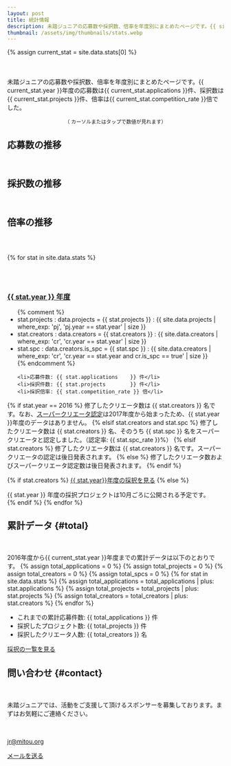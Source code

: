 ```yaml
---
layout: post
title: 統計情報
description: 未踏ジュニアの応募数や採択数、倍率を年度別にまとめたページです。{{ site.data.stats[0].year }}年度の応募数は{{ site.data.stats[0].applications }}件、採択数は{{ site.data.stats[0].projects }}件、倍率は{{ site.data.stats[0].competition_rate }}倍でした。
thumbnail: /assets/img/thumbnails/stats.webp
---
```


<style type="text/css">
@import '/assets/css/highcharts.css';

#container {
  height: 400px;
  max-width: 800px;
  margin: 0 auto;
 }

 @media screen and (max-width: 800px) {
   #container {
     width: 98vw;
     margin-left: calc(-49vw + 50%);
   }
 }


/* For series of 応募数 */
.highcharts-color-0 {
  fill: rgb(40, 161, 58);
  stroke: rgb(40, 161, 58);
}
.highcharts-point {
  fill: rgb(40, 161, 58);
}
.highcharts-axis-labels {
  fill: #000000;
 }
.highcharts-axis-line {
  stroke: rgb(40, 161, 58);
}

/* For another series (Not using for now) */
.highcharts-color-1 {
  fill: #90ed7d;
  stroke: #90ed7d;
}
.highcharts-axis.highcharts-color-1 .highcharts-axis-line {
  stroke: #90ed7d;
}
.highcharts-axis.highcharts-color-1 text {
  fill: #90ed7d;
}

.highcharts-axis-line {
  stroke-width: 2px;
}
.highcharts-yaxis {
  stroke-width: 0px;
}
</style>

<script src="/assets/js/highcharts.js"></script>
<!-- NOTE: Use this for expoting image files.
<script src="/assets/js/exporting.js"></script>
-->

{% assign current_stat = site.data.stats[0] %}
<p style='margin-top: 50px;'>
  未踏ジュニアの応募数や採択数、倍率を年度別にまとめたページです。{{ current_stat.year }}年度の応募数は{{ current_stat.applications }}件、採択数は{{ current_stat.projects }}件、倍率は{{ current_stat.competition_rate }}倍でした。
</p>

<center><small>（ <i class="fas fa-mouse-pointer green"></i> カーソルまたはタップで数値が見れます）</small></center>


<h2 id='apply' style="margin-bottom: 60px;">
  <a href='#apply'><i class="fa-light fa-mailbox"></i></a>
  応募数の推移
</h2>

<div id="applications"></div>
<script type="text/javascript">
Highcharts.chart('applications', {
   chart: {
     type: 'column',
     styledMode: true
   },

   title: {
     text: ''
   },

   yAxis: [{
     className: 'highcharts-color-0',
     title: {
       text: ''
     },
     labels: {
       enabled: false,
     },
   }],
   xAxis: [{
     className: 'highcharts-color-0',
     title: {
       text: ''
     },
     type: 'datetime',
     labels: {
       format: '{value:%Y}',
     },
     tickInterval: Date.UTC(2016, 0, 1) - Date.UTC(2015, 0, 1)
   }],

   plotOptions: {
     column: {
       borderRadius: 5
     }
   },

   series: [
     {
       name: '応募数',
       data: [
	 {% for stat in site.data.stats reversed %}
	 [Date.parse('{{ stat.year }}'), {{ stat.applications }}]{% unless forloop.last %},{% endunless %}
	 {% endfor %}
       ]
     }
   ]
});
</script>


<h2 id='support' style="margin-bottom: 60px;">
  <a href='#support'><i class="fa-light fa-hand-holding-heart"></i></a>
  採択数の推移
</h2>

<div id="selections"></div>
<script type="text/javascript">
Highcharts.chart('selections', {
   chart: {
     type: 'column',
     styledMode: true
   },

   title: {
     text: ''
   },

   yAxis: [{
     className: 'highcharts-color-0',
     title: {
       text: ''
     },
     labels: {
       enabled: false,
     },
   }],
   xAxis: [{
     className: 'highcharts-color-0',
     title: {
       text: ''
     },
     type: 'datetime',
     labels: {
       format: '{value:%Y}',
     },
     tickInterval: Date.UTC(2016, 0, 1) - Date.UTC(2015, 0, 1)
   }],

   plotOptions: {
     column: {
       borderRadius: 5
     }
   },

   series: [
     {
       name: '採択数',
       data: [
	 {% for stat in site.data.stats reversed %}
	 [Date.parse('{{ stat.year }}'), {{ stat.projects }}]{% unless forloop.last %},{% endunless %}
	 {% endfor %}
       ]
     }
   ]
});
</script>


<h2 id='rate' style="margin-bottom: 60px;">
  <a href='#rate'><i class="fa-light fa-badge-check"></i></a>
  倍率の推移
</h2>

<div id="rates"></div>
<script type="text/javascript">
Highcharts.chart('rates', {
   chart: {
     type: 'line',
     styledMode: true
   },

   title: {
     text: ''
   },

   yAxis: [{
     className: 'highcharts-color-0',
     title: {
       text: ''
     },
     labels: {
       enabled: false,
     },
   }],
   xAxis: [{
     className: 'highcharts-color-0',
     title: {
       text: ''
     },
     type: 'datetime',
     labels: {
       format: '{value:%Y}',
     },
     tickInterval: Date.UTC(2016, 0, 1) - Date.UTC(2015, 0, 1)
   }],

   plotOptions: {
     column: {
       borderRadius: 5
     }
   },

   series: [
     {
       name: '倍率',
       data: [
	 {% for stat in site.data.stats reversed %}
	 [Date.parse('{{ stat.year }}'), {{ stat.competition_rate }}]{% unless forloop.last %},{% endunless %}
	 {% endfor %}
       ]
     }
   ]
});
</script>


<!-- 年度別の採択プロジェクトの統計情報 -->
<div class="projects">

{% for stat in site.data.stats %}
  <a href="#{{ stat.year }}">
    <h3 id='{{ stat.year }}' style='margin-top: 70px;'>
      {{ stat.year }} 年度
    </h3>
  </a>

  <ul>
    {% comment %}
    <!-- NOTE: Check if manual stats data are exactly matched with calcularated ones by uncommentting. -->
    <li>stat.projects : data.projects = {{ stat.projects }} : {{ site.data.projects | where_exp: 'pj', 'pj.year == stat.year' | size }}</li>
    <li>stat.creators : data.creators = {{ stat.creators }} : {{ site.data.creators | where_exp: 'cr', 'cr.year == stat.year' | size }}</li>
    <li>stat.spc : data.creators.is_spc = {{ stat.spc }} : {{ site.data.creators | where_exp: 'cr', 'cr.year == stat.year and cr.is_spc == true' | size }}</li>
    {% endcomment %}

    <li>応募件数: {{ stat.applications    }} 件</li>
    <li>採択件数: {{ stat.projects        }} 件</li>
    <li>採択倍率: {{ stat.competition_rate }} 倍</li>
  </ul>

  {% if stat.year == 2016 %}
  修了したクリエータ数は {{ stat.creators }} 名です。なお、<a href='/about#supports-awarding'>スーパークリエータ認定</a>は2017年度から始まったため、{{ stat.year }}年度のデータはありません。
  {% elsif stat.creators and stat.spc %}
  修了したクリエータ数は {{ stat.creators }} 名、そのうち {{ stat.spc }} 名をスーパークリエータと認定しました。（認定率: {{ stat.spc_rate }}%）
  {% elsif stat.creators %}
  修了したクリエータ数は {{ stat.creators }} 名です。スーパークリエータの認定は後日発表されます。
  {% else %}
  修了したクリエータ数およびスーパークリエータ認定数は後日発表されます。
  {% endif %}

  <!-- NOTE: 最新年度の採択プロジェクト公開前は、統計情報のみ表示する -->
  {% if stat.creators %}
  <a href="/projects/{{ stat.year }}" class="button">{{ stat.year}}年度の採択を見る</a>
  {% else %}
  <div class="tips">{{ stat.year }} 年度の採択プロジェクトは10月ごろに公開される予定です。</div>
  {% endif %}
{% endfor %}

</div>


## [<i class="fa-light fa-chart-user"></i>](#total) 累計データ {#total}
<p style='margin-top: 50px;'>
  2016年度から{{ current_stat.year }}年度までの累計データは以下のとおりです。
  {% assign total_applications = 0 %}
  {% assign total_projects = 0 %}
  {% assign total_creators = 0 %}
  {% assign total_spcs  = 0 %}
  {% for stat in site.data.stats %}
    {% assign total_applications = total_applications | plus: stat.applications %}
    {% assign total_projects     = total_projects     | plus: stat.projects     %}
    {% assign total_creators     = total_creators     | plus: stat.creators     %}
  {% endfor %}
  <ul>
    <li>これまでの累計応募件数: {{ total_applications }} 件</li>
    <li>採択したプロジェクト数: {{ total_projects     }} 件</li>
    <li>採択したクリエータ人数: {{ total_creators     }} 名</li>
  </ul>
</p>

<a href="/projects/{{ stat.year }}" class="button">採択の一覧を見る</a>

## [<i class="fa-light fa-envelope"></i>](#contact) 問い合わせ {#contact}

<div style="margin-top: 50px;">
  <p>未踏ジュニアでは、活動をご支援して頂けるスポンサーを募集しております。まずはお気軽にご連絡ください。</p>

  <div class='text-center' style='margin-top: 30px;'>
    <i class="fas fa-envelope green" style="font-size:36px;"></i><br>
    <a href="mailto:jr@mitou.org">jr@mitou.org</a>
  </div>

  <a href="mailto:jr@mitou.org" class="button">メールを送る</a>
</div>

